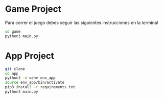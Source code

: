 # Game Project

Para correr el juego debes seguir las siguientes instrucciones en la terminal

```sh
cd game
python3 main.py
```

# App Project
```sh
git clone
cd app
python3 -m venv env_app
source env_app/bin/activate
pip3 install -r requirements.txt
python3 main.py
```